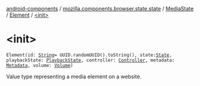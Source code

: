 [android-components](../../../index.md) / [mozilla.components.browser.state.state](../../index.md) / [MediaState](../index.md) / [Element](index.md) / [&lt;init&gt;](./-init-.md)

# &lt;init&gt;

`Element(id: `[`String`](https://kotlinlang.org/api/latest/jvm/stdlib/kotlin/-string/index.html)` = UUID.randomUUID().toString(), state: `[`State`](../../../mozilla.components.concept.engine.media/-media/-state/index.md)`, playbackState: `[`PlaybackState`](../../../mozilla.components.concept.engine.media/-media/-playback-state/index.md)`, controller: `[`Controller`](../../../mozilla.components.concept.engine.media/-media/-controller/index.md)`, metadata: `[`Metadata`](../../../mozilla.components.concept.engine.media/-media/-metadata/index.md)`, volume: `[`Volume`](../../../mozilla.components.concept.engine.media/-media/-volume/index.md)`)`

Value type representing a media element on a website.

